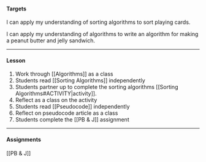 #### Targets

I can apply my understanding of sorting algorithms to sort playing cards.

I can apply my understanding of algorithms to write an algorithm for making a peanut butter and jelly sandwich. 

---
#### Lesson

1. Work through [[Algorithms]] as a class
2. Students read [[Sorting Algorithms]] independently
3. Students partner up to complete the sorting algorithms [[Sorting Algorithms#<span style="color 7b6cd9; border 2px solid 7b6cd9; padding 3px">ACTIVITY</span>|activity]].
4. Reflect as a class on the activity
5. Students read [[Pseudocode]] independently
6. Reflect on pseudocode article as a class
7. Students complete the [[PB & J]] assignment
---
#### Assignments
 [[PB & J]]